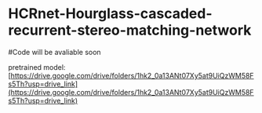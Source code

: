# HCRnet-Hourglass-cascaded-recurrent-stereo-matching-network

#Code will be avaliable soon

pretrained model:
[https://drive.google.com/drive/folders/1hk2_0a13ANt07Xy5at9UiQzWM58Fs5Th?usp=drive_link](https://drive.google.com/drive/folders/1hk2_0a13ANt07Xy5at9UiQzWM58Fs5Th?usp=drive_link)
